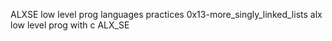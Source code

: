 ALXSE low level prog languages practices
0x13-more_singly_linked_lists
alx low level prog with c ALX_SE
